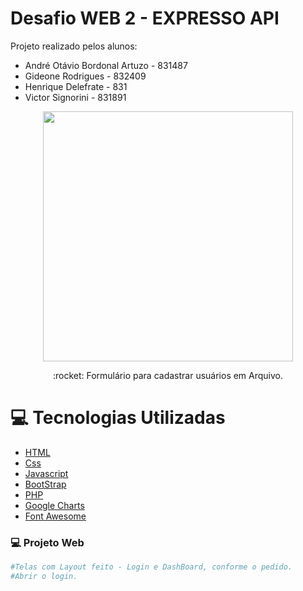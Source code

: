# Desafio WEB 2 - EXPRESSO API
Projeto realizado pelos alunos:
- André Otávio Bordonal Artuzo - 831487
- Gideone Rodrigues - 832409
- Henrique Delefrate - 831
- Victor Signorini - 831891

<p align="center">
   <img src="https://github.com/dequim1000/Desafio_Web/blob/main/images/Logo.png" width="400"/>   
</p>
<p align="center">:rocket: Formulário para cadastrar usuários em Arquivo.</p>

# :computer: Tecnologias Utilizadas
<ul>
  <li><a href="https://www.w3schools.com/html/">HTML</a></li>
  <li><a href="https://www.w3schools.com/Css/">Css</a></li>
  <li><a href="https://www.javascript.com/">Javascript</a></li>
  <li><a href="https://getbootstrap.com/">BootStrap</a></li>
  <li><a href="https://www.php.net/">PHP</a></li>
  <li><a href="https://developers.google.com/chart/">Google Charts</a></li>
  <li><a href="https://fontawesome.com/">Font Awesome</a></li>
</ul>


### 💻 Projeto Web 

```bash
#Telas com Layout feito - Login e DashBoard, conforme o pedido.
#Abrir o login.
```

